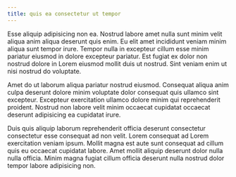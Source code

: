 ```yaml
---
title: quis ea consectetur ut tempor
---
```


Esse aliquip adipisicing non ea. Nostrud labore amet nulla sunt minim velit aliqua anim aliqua deserunt quis enim. Eu elit amet incididunt veniam minim aliqua sunt tempor irure. Tempor nulla in excepteur cillum esse minim pariatur eiusmod in dolore excepteur pariatur. Est fugiat ex dolor non nostrud dolore in Lorem eiusmod mollit duis ut nostrud. Sint veniam enim ut nisi nostrud do voluptate.

Amet do ut laborum aliqua pariatur nostrud eiusmod. Consequat aliqua anim culpa deserunt dolore minim voluptate dolor consequat quis ullamco sint excepteur. Excepteur exercitation ullamco dolore minim qui reprehenderit proident. Nostrud non labore velit minim occaecat cupidatat occaecat deserunt adipisicing ea cupidatat irure.

Duis quis aliquip laborum reprehenderit officia deserunt consectetur consectetur esse consequat ad non velit. Lorem consequat ad Lorem exercitation veniam ipsum. Mollit magna est aute sunt consequat ad cillum quis eu occaecat cupidatat labore. Amet mollit aliquip deserunt dolor nulla nulla officia. Minim magna fugiat cillum officia deserunt nulla nostrud dolor tempor labore adipisicing non.